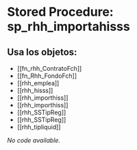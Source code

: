 # Stored Procedure: sp_rhh_importahisss

## Usa los objetos:
- [[fn_rhh_ContratoFch]]
- [[fn_Rhh_FondoFch]]
- [[rhh_emplea]]
- [[rhh_hisss]]
- [[rhh_importhiss]]
- [[rhh_importhiss]]
- [[rhh_SSTipReg]]
- [[rhh_SSTipReg]]
- [[rhh_tipliquid]]

*No code available.*
